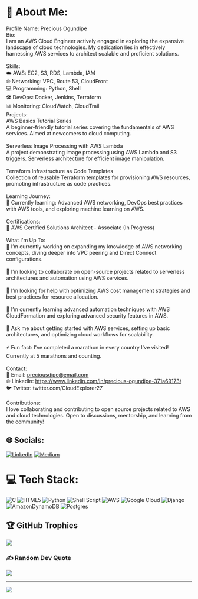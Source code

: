 # 💫 About Me:
Profile Name: Precious Ogundipe<br>Bio:<br>I am an AWS Cloud Engineer actively engaged in exploring the expansive landscape of cloud technologies. My dedication lies in effectively harnessing AWS services to architect scalable and proficient solutions.<br><br>Skills:<br>☁️ AWS: EC2, S3, RDS, Lambda, IAM<br>🌐 Networking: VPC, Route 53, CloudFront<br>💻 Programming: Python, Shell<br>🛠️ DevOps: Docker, Jenkins, Terraform<br>📊 Monitoring: CloudWatch, CloudTrail<br>Projects:<br>AWS Basics Tutorial Series<br>A beginner-friendly tutorial series covering the fundamentals of AWS services. Aimed at newcomers to cloud computing.<br><br>Serverless Image Processing with AWS Lambda<br>A project demonstrating image processing using AWS Lambda and S3 triggers. Serverless architecture for efficient image manipulation.<br><br>Terraform Infrastructure as Code Templates<br>Collection of reusable Terraform templates for provisioning AWS resources, promoting infrastructure as code practices.<br><br>Learning Journey:<br>📘 Currently learning: Advanced AWS networking, DevOps best practices with AWS tools, and exploring machine learning on AWS.<br><br>Certifications:<br>🏅 AWS Certified Solutions Architect - Associate (In Progress)<br><br>What I'm Up To:<br>🔭 I’m currently working on expanding my knowledge of AWS networking concepts, diving deeper into VPC peering and Direct Connect configurations.<br><br>👯 I’m looking to collaborate on open-source projects related to serverless architectures and automation using AWS services.<br><br>🤝 I’m looking for help with optimizing AWS cost management strategies and best practices for resource allocation.<br><br>🌱 I’m currently learning advanced automation techniques with AWS CloudFormation and exploring advanced security features in AWS.<br><br>💬 Ask me about getting started with AWS services, setting up basic architectures, and optimizing cloud workflows for scalability.<br><br>⚡ Fun fact: I've completed a marathon in every country I've visited! Currently at 5 marathons and counting.<br><br>Contact:<br>📧 Email: preciousdipe@email.com<br>🌐 LinkedIn: https://www.linkedin.com/in/precious-ogundipe-371a69173/<br>🐦 Twitter: twitter.com/CloudExplorer27<br><br>Contributions:<br>I love collaborating and contributing to open source projects related to AWS and cloud technologies. Open to discussions, mentorship, and learning from the community!


## 🌐 Socials:
[![LinkedIn](https://img.shields.io/badge/LinkedIn-%230077B5.svg?logo=linkedin&logoColor=white)](https://linkedin.com/in/https://www.linkedin.com/in/precious-ogundipe-371a69173/) [![Medium](https://img.shields.io/badge/Medium-12100E?logo=medium&logoColor=white)](https://medium.com/@https://medium.com/@preciousdipe) 

# 💻 Tech Stack:
![C](https://img.shields.io/badge/c-%2300599C.svg?style=flat&logo=c&logoColor=white) ![HTML5](https://img.shields.io/badge/html5-%23E34F26.svg?style=flat&logo=html5&logoColor=white) ![Python](https://img.shields.io/badge/python-3670A0?style=flat&logo=python&logoColor=ffdd54) ![Shell Script](https://img.shields.io/badge/shell_script-%23121011.svg?style=flat&logo=gnu-bash&logoColor=white) ![AWS](https://img.shields.io/badge/AWS-%23FF9900.svg?style=flat&logo=amazon-aws&logoColor=white) ![Google Cloud](https://img.shields.io/badge/GoogleCloud-%234285F4.svg?style=flat&logo=google-cloud&logoColor=white) ![Django](https://img.shields.io/badge/django-%23092E20.svg?style=flat&logo=django&logoColor=white) ![AmazonDynamoDB](https://img.shields.io/badge/Amazon%20DynamoDB-4053D6?style=flat&logo=Amazon%20DynamoDB&logoColor=white) ![Postgres](https://img.shields.io/badge/postgres-%23316192.svg?style=flat&logo=postgresql&logoColor=white)

## 🏆 GitHub Trophies
![](https://github-profile-trophy.vercel.app/?username=preciousdipe&theme=juicyfresh&no-frame=false&no-bg=false&margin-w=4)

### ✍️ Random Dev Quote
![](https://quotes-github-readme.vercel.app/api?type=horizontal&theme=radical)

---
[![](https://visitcount.itsvg.in/api?id=preciousdipe&icon=4&color=5)](https://visitcount.itsvg.in)

<!-- Proudly created with GPRM ( https://gprm.itsvg.in ) -->
